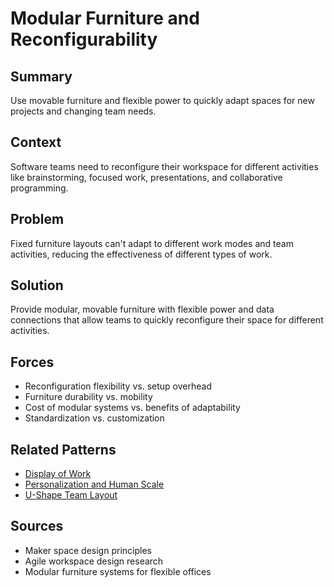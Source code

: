 # Modular Furniture and Reconfigurability

## Summary
Use movable furniture and flexible power to quickly adapt spaces for new projects and changing team needs.

## Context
Software teams need to reconfigure their workspace for different activities like brainstorming, focused work, presentations, and collaborative programming.

## Problem
Fixed furniture layouts can't adapt to different work modes and team activities, reducing the effectiveness of different types of work.

## Solution
Provide modular, movable furniture with flexible power and data connections that allow teams to quickly reconfigure their space for different activities.

## Forces
- Reconfiguration flexibility vs. setup overhead
- Furniture durability vs. mobility
- Cost of modular systems vs. benefits of adaptability
- Standardization vs. customization

## Related Patterns
- [Display of Work](display-of-work.md)
- [Personalization and Human Scale](../architectural-spatial/personalization-human-scale.md)
- [U-Shape Team Layout](u-shape-team-layout.md)

## Sources
- Maker space design principles
- Agile workspace design research
- Modular furniture systems for flexible offices